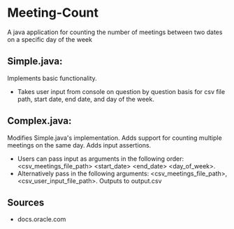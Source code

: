 # Meeting-Count
A java application for counting the number of meetings between two dates on a specific day of the week

## Simple.java:
Implements basic functionality. 

* Takes user input from console on question by question basis for csv file path, start date, end date, and day of the week. 

## Complex.java:
Modifies Simple.java's implementation. Adds support for counting multiple meetings on the same day. Adds input assertions. 

* Users can pass input as arguments in the following order: <csv_meetings_file_path> <start_date> <end_date> <day_of_week>. 
* Alternatively pass in the following arguments: <csv_meetings_file_path>, <csv_user_input_file_path>. Outputs to output.csv

## Sources
* docs.oracle.com
